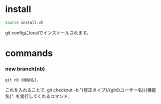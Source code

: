 # install
```bash
source install.sh
```
git configにlocalでインストールされます。

# commands

### new branch(nb)
```
git nb {機能名}. 
```  
これを入れることで. 
git checkout -b "{修正タイプ}/{gitのユーザー名}/{機能名}". 
を実行してくれるコマンド. 
